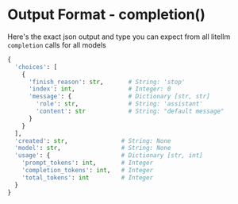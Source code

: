 # Output Format - completion()
Here's the exact json output and type you can expect from all litellm `completion` calls for all models

```python 
{
  'choices': [
    {
      'finish_reason': str,       # String: 'stop'
      'index': int,               # Integer: 0
      'message': {                # Dictionary [str, str]
        'role': str,              # String: 'assistant'
        'content': str            # String: "default message"
      }
    }
  ],
  'created': str,               # String: None
  'model': str,                 # String: None
  'usage': {                    # Dictionary [str, int]
    'prompt_tokens': int,       # Integer
    'completion_tokens': int,   # Integer
    'total_tokens': int         # Integer
  }
}

```